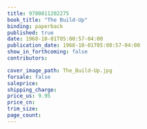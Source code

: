 ```yaml
---
title: 9780811202275
book_title: "The Build-Up"
binding: paperback
published: true
date: 1968-10-01T05:00:57-04:00
publication_date: 1968-10-01T05:00:57-04:00
show_in_forthcoming: false
contributors:

cover_image_path: The_Build-Up.jpg
forsale: false
saleprice:
shipping_charge:
price_us: 9.95
price_cn:
trim_size:
page_count:
---
```



